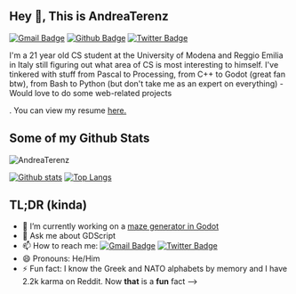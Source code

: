## Hey 👋, This is AndreaTerenz
[![Gmail Badge](https://img.shields.io/badge/-andrea.terenziani.at@gmail.com-c14438?style=flat&logo=Gmail&logoColor=white&link=mailto:andrea.terenziani.at@gmail.com)](mailto:andrea.terenziani.at@gmail.com) [![Github Badge](https://img.shields.io/badge/-AndreaTerenz-grey?style=flat&logo=github&logoColor=white&link=https://github.com/AndreaTerenz/)](https://www.github.com/AndreaTerenz/) [![Twitter Badge](https://img.shields.io/badge/-@AtTerenziani-00acee?style=flat&logo=twitter&logoColor=white&link=https://twitter.com/@AtTerenziani/)](https://www.twitter.com/@AtTerenziani/) <p align='left'>I'm a 21 year old CS student at the University of Modena and Reggio Emilia in Italy still figuring out what area of CS is most interesting to himself.
I've tinkered with stuff from Pascal to Processing, from C++ to Godot (great fan btw), from Bash to Python (but don't take me as an expert on everything) - Would love to do some web-related projects</p><p align='left'>. You can view my resume <a href='https://drive.google.com/file/d/16mSaJHQIeItoCHDTciN08m3Cd0hz636o/view?usp=sharing ' target=_blank><u>here</u>.</a></p>

## Some of my Github Stats
<p align=left> <img src=https://komarev.com/ghpvc/?username=AndreaTerenz alt=AndreaTerenz /> </p>

[![Github stats](https://github-readme-stats.vercel.app/api?username=AndreaTerenz&show_icons=true&include_all_commits=true)](https://github.com/AndreaTerenz/github-readme-stats)
[![Top Langs](https://github-readme-stats.vercel.app/api/top-langs/?username=AndreaTerenz&layout=compact)](https://github.com/AndreaTerenz/github-readme-stats)

## TL;DR (kinda)

- 🔭 I’m currently working on a  [maze generator in Godot](https://github.com/AndreaTerenz/GodotMaze)
- 💬 Ask me about GDScript
- 📫 How to reach me: [![Gmail Badge](https://img.shields.io/badge/-andrea.terenziani.at@gmail.com-c14438?style=flat&logo=Gmail&logoColor=white&link=mailto:andrea.terenziani.at@gmail.com)](mailto:andrea.terenziani.at@gmail.com) [![Twitter Badge](https://img.shields.io/badge/-@AtTerenziani-00acee?style=flat&logo=twitter&logoColor=white&link=https://twitter.com/@AtTerenziani/)](https://www.twitter.com/@AtTerenziani/)
- 😄 Pronouns: He/Him
- ⚡ Fun fact: I know the Greek and NATO alphabets by memory and I have 2.2k karma on Reddit. Now **that** is a **fun** fact
-->

